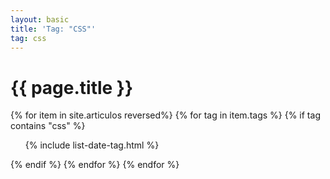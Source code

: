 ```yaml
---
layout: basic
title: 'Tag: "CSS"'
tag: css
---
```


<h1>{{ page.title }}</h1>

{% for item in site.articulos reversed%}
{% for tag in item.tags %}
{% if tag contains "css" %}
<ul>
    {% include list-date-tag.html %}
</ul>
{% endif %}
{% endfor %}
{% endfor %}